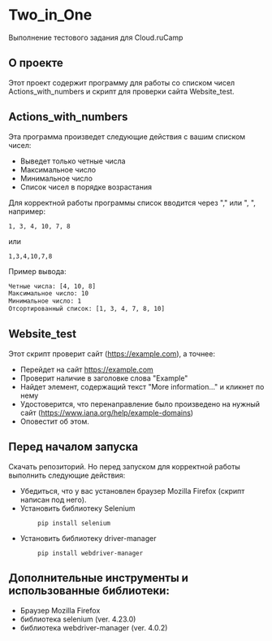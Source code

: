 # Two_in_One

Выполнение тестового задания для Cloud.ruCamp

## О проекте

Этот проект содержит программу для работы со списком чисел Actions_with_numbers и скрипт для проверки сайта Website_test.

## Actions_with_numbers

Эта программа произведет следующие действия с вашим списком чисел:

* Выведет только четные числа
* Максимальное число
* Минимальное число
* Список чисел в порядке возрастания

Для корректной работы программы список вводится через "," или ", ", например:

```
1, 3, 4, 10, 7, 8
```
или 
```
1,3,4,10,7,8
```
Пример вывода:
```sh
Четные числа: [4, 10, 8]
Максимальное число: 10
Минимальное число: 1
Отсортированный список: [1, 3, 4, 7, 8, 10]
```

## Website_test
Этот скрипт проверит сайт (https://example.com), а точнее:

* Перейдет на сайт https://example.com
* Проверит наличие в заголовке слова "Example"
* Найдет элемент, содержащий текст "More information..." и кликнет по нему
* Удостоверится, что перенаправление было произведено на нужный сайт (https://www.iana.org/help/example-domains)
* Оповестит об этом.

## Перед началом запуска
Скачать репозиторий.
Но перед запуском для корректной работы выполнить следующие действия:
* Убедитьcя, что у вас установлен браузер Mozilla Firefox (скрипт написан под него).
* Установить библиотеку Selenium
```
        pip install selenium
```
* Установить библиотеку driver-manager
```
        pip install webdriver-manager
```
## Дополнительные инструменты и использованные библиотеки:
* Браузер Mozilla Firefox
* библиотека selenium (ver. 4.23.0)
* библиотека webdriver-manager (ver. 4.0.2)

## 

